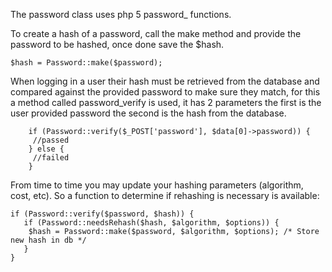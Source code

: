 The password class uses php 5 password_ functions.

To create a hash of a password, call the make method and provide the password to be hashed, once done save the $hash.

````
$hash = Password::make($password);
````

When logging in a user their hash must be retrieved from the database and compared against the provided password to make sure they match, for this a method called password_verify is used, it has 2 parameters the first is the user provided password the second is the hash from the database.

````
    if (Password::verify($_POST['password'], $data[0]->password)) {
     //passed
    } else {
     //failed
    }
````

From time to time you may update your hashing parameters (algorithm, cost, etc). So a function to determine if rehashing is necessary is available:

````
if (Password::verify($password, $hash)) {     
   if (Password::needsRehash($hash, $algorithm, $options)) {         
    $hash = Password::make($password, $algorithm, $options); /* Store new hash in db */     
   } 
}
````
